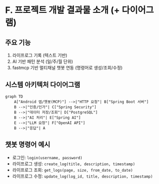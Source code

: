 # F. 프로젝트 개발 결과물 소개 (+ 다이어그램)

## 주요 기능
1. 라이프로그 기록 (텍스트 기반)
2. AI 기반 패턴 분석 (일/주/월 단위)
3. fastmcp 기반 멀티채널 챗봇 연동 (명령어로 생성/조회/수정)

## 시스템 아키텍처 다이어그램
```mermaid
graph TD
    A["Android 앱/챗봇(MCP)"] -->|"HTTP 요청"| B["Spring Boot 서버"]
    B -->|"인증/인가"| C["Spring Security"]
    B -->|"데이터 저장/조회"| D["PostgreSQL"]
    B -->|"AI 처리"| E["Spring AI"]
    E -->|"LLM 요청"| F["OpenAI API"]
    B -->|"응답"| A
```

## 챗봇 명령어 예시
- 로그인: `login(username, password)`
- 라이프로그 생성: `create_log(title, description, timestamp)`
- 라이프로그 조회: `get_logs(page, size, from_date, to_date)`
- 라이프로그 수정: `update_log(log_id, title, description, timestamp)` 